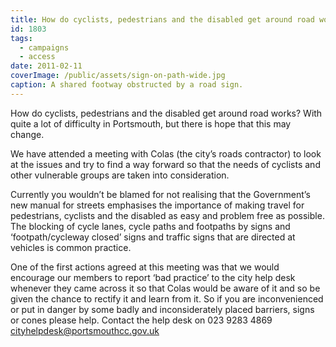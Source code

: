 ```yaml
---
title: How do cyclists, pedestrians and the disabled get around road works?
id: 1803
tags:
  - campaigns
  - access
date: 2011-02-11
coverImage: /public/assets/sign-on-path-wide.jpg
caption: A shared footway obstructed by a road sign.
---
```


How do cyclists, pedestrians and the disabled get around road works?  With quite a lot of difficulty in Portsmouth, but there is hope that this may change.

We have attended a meeting with Colas (the city’s roads contractor) to look at the issues and try to find a way forward so that the needs of cyclists and other vulnerable groups are taken into consideration. 

Currently you wouldn’t be blamed for not realising that the Government’s new manual for streets emphasises the importance of making travel for pedestrians, cyclists and the disabled as easy and problem free as possible. The blocking of cycle lanes, cycle paths and footpaths by signs and ‘footpath/cycleway closed’ signs and traffic signs that are directed at vehicles is common practice.

One of the first actions agreed at this meeting was that we would encourage our members to report ‘bad practice’ to the city help desk whenever they came across it so that Colas would be aware of it and so be given the chance to rectify it and learn from it.  So if you are inconvenienced or put in danger by some badly and inconsiderately placed barriers, signs or cones please help. Contact the help desk on 023 9283 4869 [cityhelpdesk@portsmouthcc.gov.uk](mailto:cityhelpdesk@portsmouthcc.gov.uk)
